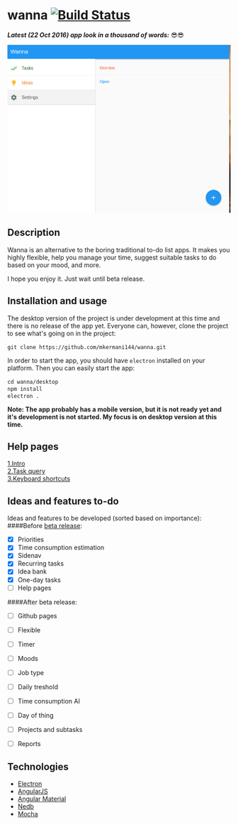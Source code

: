wanna [![Build Status](https://travis-ci.org/mkermani144/wanna.svg?branch=master)](https://travis-ci.org/mkermani144/wanna)
====


**_Latest (22 Oct 2016) app look in a thousand of words:_** :sunglasses::sunglasses:

![alt img](current.gif)


Description
----
Wanna is an alternative to the boring traditional to-do list apps.
It makes you highly flexible, help you manage your time, suggest suitable tasks to do based on your mood, and more.

I hope you enjoy it. Just wait until beta release.


Installation and usage
----
The desktop version of the project is under development at this time and there is no release of the app yet. Everyone can, however, clone the project to see what's going on in the project:
```
git clone https://github.com/mkermani144/wanna.git
```
In order to start the app, you should have `electron` installed on your platform. Then you can easily start the app:
```
cd wanna/desktop
npm install
electron .
```
__Note: The app probably has a mobile version, but it is not ready yet and it's development is not started. My focus is on desktop version at this time.__


Help pages
----
[1.Intro](https://github.com/mkermani144/wanna/tree/master/help/intro.md)  
[2.Task query](https://github.com/mkermani144/wanna/tree/master/help/task_query.md)  
[3.Keyboard shortcuts](https://github.com/mkermani144/wanna/tree/master/help/keyboard_shortcuts.md)


Ideas and features to-do
----
Ideas and features to be developed (sorted based on importance):
####Before [beta release](https://github.com/mkermani144/wanna/milestone/1):
- [X] Priorities
- [X] Time consumption estimation
- [X] Sidenav
- [X] Recurring tasks
- [X] Idea bank
- [X] One-day tasks
- [ ] Help pages

####After beta release:
- [ ] Github pages
- [ ] Flexible
- [ ] Timer
- [ ] Moods
- [ ] Job type
- [ ] Daily treshold
- [ ] Time consumption AI
- [ ] Day of thing
- [ ] Projects and subtasks
- [ ] Reports


Technologies
----
- [Electron](http://electron.atom.io)
- [AngularJS](https://angularjs.org)
- [Angular Material](https://material.angularjs.org/)
- [Nedb](https://github.com/louischatriot/nedb)
- [Mocha](https://mochajs.org)
